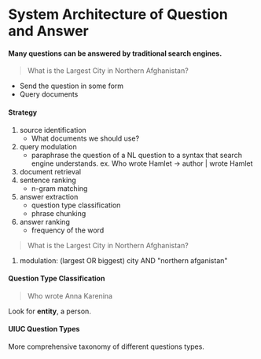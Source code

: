 # System Architecture of Question and Answer

#### Many questions can be answered by traditional search engines.

> What is the Largest City in Northern Afghanistan?

- Send the question in some form
- Query documents

#### Strategy
1. source identification
    - What documents we should use?
2. query modulation
    - paraphrase the question of a NL question to a syntax that search engine understands.
    ex. Who wrote Hamlet -> author | wrote Hamlet
3. document retrieval
4. sentence ranking
    - n-gram matching
5. answer extraction
    - question type classification
    - phrase chunking
6. answer ranking
    - frequency of the word

> What is the Largest City in Northern Afghanistan?

1. modulation: (largest OR biggest) city AND "northern afganistan"

#### Question Type Classification

> Who wrote Anna Karenina

Look for **entity**, a person.

#### UIUC Question Types

More comprehensive taxonomy of different questions types.
